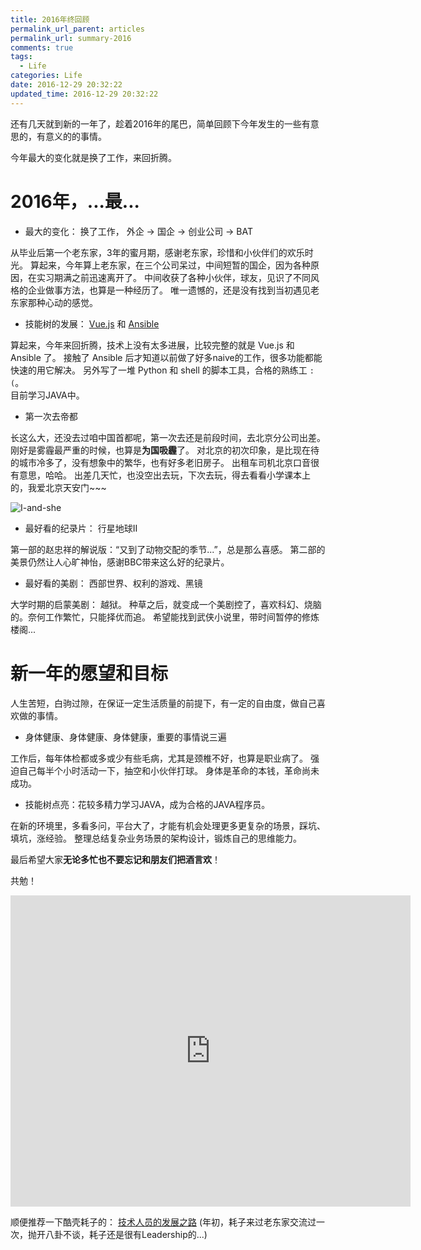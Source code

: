 ```yaml
---
title: 2016年终回顾
permalink_url_parent: articles
permalink_url: summary-2016
comments: true
tags:
  - Life
categories: Life
date: 2016-12-29 20:32:22
updated_time: 2016-12-29 20:32:22
---
```



还有几天就到新的一年了，趁着2016年的尾巴，简单回顾下今年发生的一些有意思的，有意义的的事情。

今年最大的变化就是换了工作，来回折腾。

# 2016年，...最...

- 最大的变化： 换了工作， 外企 -> 国企 -> 创业公司 -> BAT

从毕业后第一个老东家，3年的蜜月期，感谢老东家，珍惜和小伙伴们的欢乐时光。
算起来，今年算上老东家，在三个公司呆过，中间短暂的国企，因为各种原因，在实习期满之前迅速离开了。
中间收获了各种小伙伴，球友，见识了不同风格的企业做事方法，也算是一种经历了。
唯一遗憾的，还是没有找到当初遇见老东家那种心动的感觉。


<!-- more -->

- 技能树的发展： [Vue.js](https://cn.vuejs.org/) 和 [Ansible](https://www.ansible.com/)

算起来，今年来回折腾，技术上没有太多进展，比较完整的就是 Vue.js 和 Ansible 了。
接触了 Ansible 后才知道以前做了好多naive的工作，很多功能都能快速的用它解决。
另外写了一堆 Python 和 shell 的脚本工具，合格的熟练工 `:(`。  
目前学习JAVA中。

- 第一次去帝都

长这么大，还没去过咱中国首都呢，第一次去还是前段时间，去北京分公司出差。刚好是雾霾最严重的时候，也算是**为国吸霾**了。
对北京的初次印象，是比现在待的城市冷多了，没有想象中的繁华，也有好多老旧房子。
出租车司机北京口音很有意思，哈哈。
出差几天忙，也没空出去玩，下次去玩，得去看看小学课本上的，我爱北京天安门~~~

![I-and-she](/images/summary-2016/bj-nj.jpg)

- 最好看的纪录片： 行星地球II

第一部的赵忠祥的解说版：“又到了动物交配的季节...”，总是那么喜感。
第二部的美景仍然让人心旷神怡，感谢BBC带来这么好的纪录片。

- 最好看的美剧： 西部世界、权利的游戏、黑镜

大学时期的启蒙美剧： 越狱。 
种草之后，就变成一个美剧控了，喜欢科幻、烧脑的。奈何工作繁忙，只能择优而追。
希望能找到武侠小说里，带时间暂停的修炼楼阁...


# 新一年的愿望和目标

人生苦短，白驹过隙，在保证一定生活质量的前提下，有一定的自由度，做自己喜欢做的事情。

- 身体健康、身体健康、身体健康，重要的事情说三遍

工作后，每年体检都或多或少有些毛病，尤其是颈椎不好，也算是职业病了。
强迫自己每半个小时活动一下，抽空和小伙伴打球。
身体是革命的本钱，革命尚未成功。

- 技能树点亮：花较多精力学习JAVA，成为合格的JAVA程序员。

在新的环境里，多看多问，平台大了，才能有机会处理更多更复杂的场景，踩坑、填坑，涨经验。
整理总结复杂业务场景的架构设计，锻炼自己的思维能力。

最后希望大家**无论多忙也不要忘记和朋友们把酒言欢**！

共勉！


<iframe frameborder="0" width="640" height="498" src="https://v.qq.com/iframe/player.html?vid=b03600akimo&tiny=0&auto=0" allowfullscreen></iframe>


顺便推荐一下酷壳耗子的： [技术人员的发展之路](http://coolshell.cn/articles/17583.html)
(年初，耗子来过老东家交流过一次，抛开八卦不谈，耗子还是很有Leadership的...)

